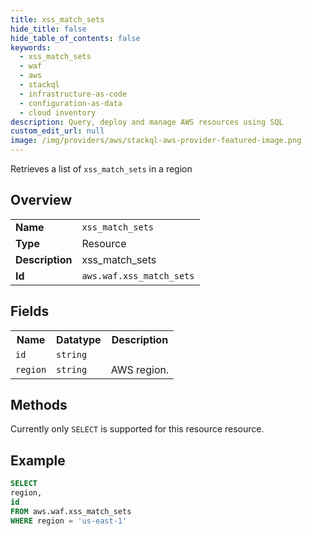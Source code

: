 ```yaml
---
title: xss_match_sets
hide_title: false
hide_table_of_contents: false
keywords:
  - xss_match_sets
  - waf
  - aws
  - stackql
  - infrastructure-as-code
  - configuration-as-data
  - cloud inventory
description: Query, deploy and manage AWS resources using SQL
custom_edit_url: null
image: /img/providers/aws/stackql-aws-provider-featured-image.png
---
```

Retrieves a list of <code>xss_match_sets</code> in a region

## Overview
<table><tbody>
<tr><td><b>Name</b></td><td><code>xss_match_sets</code></td></tr>
<tr><td><b>Type</b></td><td>Resource</td></tr>
<tr><td><b>Description</b></td><td>xss_match_sets</td></tr>
<tr><td><b>Id</b></td><td><code>aws.waf.xss_match_sets</code></td></tr>
</tbody></table>

## Fields
<table><tbody>
<tr><th>Name</th><th>Datatype</th><th>Description</th></tr>
<tr><td><code>id</code></td><td><code>string</code></td><td></td></tr>
<tr><td><code>region</code></td><td><code>string</code></td><td>AWS region.</td></tr>

</tbody></table>

## Methods
Currently only <code>SELECT</code> is supported for this resource resource.





## Example
```sql
SELECT
region,
id
FROM aws.waf.xss_match_sets
WHERE region = 'us-east-1'
```
